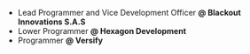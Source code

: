 * Lead Programmer and Vice Development Officer **@ Blackout Innovations S.A.S**
* Lower Programmer **@ Hexagon Development**
* Programmer **@ Versify**
